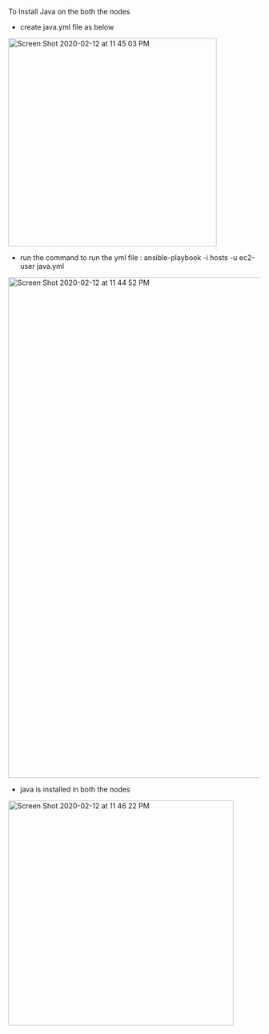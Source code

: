 </b>To Install Java on the both the nodes</b>

- create java.yml file as below
<img width="416" alt="Screen Shot 2020-02-12 at 11 45 03 PM" src="https://user-images.githubusercontent.com/59787273/74405231-31bb3c00-4df2-11ea-9d19-25c9d3cd504a.png">

- run the command to run the yml file : ansible-playbook -i hosts -u ec2-user java.yml
<img width="1001" alt="Screen Shot 2020-02-12 at 11 44 52 PM" src="https://user-images.githubusercontent.com/59787273/74405307-67f8bb80-4df2-11ea-8838-81ea31135eab.png">

- java is installed in both the nodes
<img width="450" alt="Screen Shot 2020-02-12 at 11 46 22 PM" src="https://user-images.githubusercontent.com/59787273/74405362-88c11100-4df2-11ea-8f77-695736df53dd.png">
